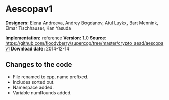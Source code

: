 # Aescopav1

**Designers:** Elena Andreeva, Andrey Bogdanov, Atul Luykx, Bart Mennink, Elmar Tischhauser, Kan Yasuda

**Implementation:** reference
**Version:** 1.0
**Source:** https://github.com/floodyberry/supercop/tree/master/crypto_aead/aescopav1
**Download date:** 2014-12-14

## Changes to the code

* File renamed to cpp, name prefixed.
* Includes sorted out.
* Namespace added.
* Variable numRounds added.
